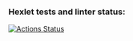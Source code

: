 ### Hexlet tests and linter status:
[![Actions Status](https://github.com/BlackBeard92/frontend-project-44/actions/workflows/hexlet-check.yml/badge.svg)](https://github.com/BlackBeard92/frontend-project-44/actions)
